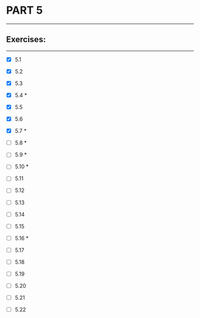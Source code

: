 # PART 5
****

## Exercises:
****
- [x] 5.1 

- [x] 5.2

- [x] 5.3

- [x] 5.4 *

- [x] 5.5

- [x] 5.6
 
- [x] 5.7 *

- [ ] 5.8 *

- [ ] 5.9 *

- [ ] 5.10 *

- [ ] 5.11

- [ ] 5.12

- [ ] 5.13

- [ ] 5.14 

- [ ] 5.15

- [ ] 5.16 * 

- [ ] 5.17

- [ ] 5.18

- [ ] 5.19

- [ ] 5.20 

- [ ] 5.21

- [ ] 5.22
